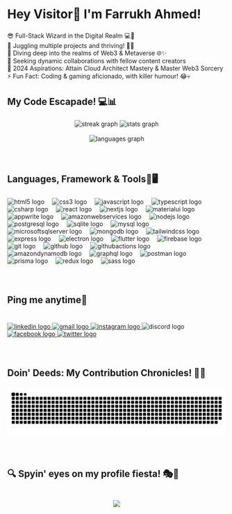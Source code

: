 <h1 align="left">Hey Visitor👋 I'm Farrukh Ahmed!</h1>

###

<p align="left">😎 Full-Stack Wizard in the Digital Realm 💻🚀<br>🔭 Juggling multiple projects and thriving! 💪💼<br>🌱 Diving deep into the realms of Web3 & Metaverse 🌐✨<br>👯 Seeking dynamic collaborations with fellow content creators<br>🥅 2024 Aspirations: Attain Cloud Architect Mastery & Master Web3 Sorcery<br>⚡ Fun Fact: Coding & gaming aficionado, with killer humour! 😂💀</p>

###

<h2 align="left">My Code Escapade! 💻📊</h2>

###

<div align="center">
  <img src="https://streak-stats.demolab.com?user=Farrukh-Ahmed1&locale=en&mode=daily&theme=codeSTACKr&hide_border=true&border_radius=5&date_format=%5BY.%5Dn.j" height="150" alt="streak graph" /> 
  <img src="https://github-readme-stats.vercel.app/api?username=Farrukh-Ahmed1&hide_title=false&hide_rank=false&show_icons=true&include_all_commits=true&count_private=true&disable_animations=false&theme=codeSTACKr&locale=en&hide_border=true&custom_title=My%20Code%20Odyssey%F0%9F%9A%80%F0%9F%93%8A" height="150" alt="stats graph" />
</div>
<br>
<div align="center">
  <img src="https://github-readme-stats.vercel.app/api/top-langs?username=Farrukh-Ahmed1&locale=en&hide_title=false&layout=compact&card_width=320&langs_count=100&theme=codeSTACKr&hide_border=false&custom_title=%20Coding%20Arsenal%20%F0%9F%9A%80%F0%9F%92%BB" height="150" alt="languages graph" />
</div>

</div>

###

<br clear="both">

<h2 align="left">Languages, Framework & Tools🔧🖥️</h2>

###

<div align="left">
  <img src="https://cdn.jsdelivr.net/gh/devicons/devicon/icons/html5/html5-plain.svg" height="40" alt="html5 logo"  />
  <img width="10" />
  <img src="https://cdn.jsdelivr.net/gh/devicons/devicon/icons/css3/css3-plain.svg" height="40" alt="css3 logo"  />
  <img width="10" />
  <img src="https://cdn.jsdelivr.net/gh/devicons/devicon/icons/javascript/javascript-plain.svg" height="40" alt="javascript logo"  />
  <img width="10" />
  <img src="https://cdn.jsdelivr.net/gh/devicons/devicon/icons/typescript/typescript-plain.svg" height="40" alt="typescript logo"  />
  <img width="10" />
  <img src="https://cdn.jsdelivr.net/gh/devicons/devicon/icons/csharp/csharp-plain.svg" height="40" alt="csharp logo"  />
  <img width="10" />
  <img src="https://cdn.jsdelivr.net/gh/devicons/devicon/icons/react/react-original.svg" height="40" alt="react logo"  />
  <img width="10" />
  <img src="https://cdn.jsdelivr.net/gh/devicons/devicon/icons/nextjs/nextjs-original.svg" height="40" alt="nextjs logo"  />
  <img width="10" />
  <img src="https://cdn.simpleicons.org/mui/007FFF" height="40" alt="materialui logo"  />
  <img width="10" />
  <img src="https://cdn.jsdelivr.net/gh/devicons/devicon/icons/appwrite/appwrite-original.svg" height="40" alt="appwrite logo"  />
  <img width="10" />
  <img src="https://skillicons.dev/icons?i=aws" height="40" alt="amazonwebservices logo"  />
  <img width="10" />
  <img src="https://cdn.jsdelivr.net/gh/devicons/devicon/icons/nodejs/nodejs-plain.svg" height="40" alt="nodejs logo"  />
  <img width="10" />
  <img src="https://cdn.simpleicons.org/postgresql/4169E1" height="40" alt="postgresql logo"  />
  <img width="10" />
  <img src="https://cdn.jsdelivr.net/gh/devicons/devicon/icons/sqlite/sqlite-original.svg" height="40" alt="sqlite logo"  />
  <img width="10" />
  <img src="https://cdn.jsdelivr.net/gh/devicons/devicon/icons/mysql/mysql-original-wordmark.svg" height="40" alt="mysql logo"  />
  <img width="10" />
  <img src="https://cdn.simpleicons.org/microsoftsqlserver/CC2927" height="40" alt="microsoftsqlserver logo"  />
  <img width="10" />
  <img src="https://cdn.jsdelivr.net/gh/devicons/devicon/icons/mongodb/mongodb-plain-wordmark.svg" height="40" alt="mongodb logo"  />
  <img width="10" />
  <img src="https://cdn.jsdelivr.net/gh/devicons/devicon/icons/tailwindcss/tailwindcss-plain.svg" height="40" alt="tailwindcss logo"  />
  <img width="10" />
  <img src="https://cdn.jsdelivr.net/gh/devicons/devicon/icons/express/express-original.svg" height="40" alt="express logo"  />
  <img width="10" />
  <img src="https://cdn.jsdelivr.net/gh/devicons/devicon/icons/electron/electron-original.svg" height="40" alt="electron logo"  />
  <img width="10" />
  <img src="https://cdn.jsdelivr.net/gh/devicons/devicon/icons/flutter/flutter-original.svg" height="40" alt="flutter logo"  />
  <img width="10" />
  <img src="https://cdn.jsdelivr.net/gh/devicons/devicon/icons/firebase/firebase-plain.svg" height="40" alt="firebase logo"  />
  <img width="10" />
  <img src="https://cdn.jsdelivr.net/gh/devicons/devicon/icons/git/git-original.svg" height="40" alt="git logo"  />
  <img width="10" />
  <img src="https://skillicons.dev/icons?i=github" height="40" alt="github logo"  />
  <img width="10" />
  <img src="https://cdn.simpleicons.org/githubactions/2088FF" height="40" alt="githubactions logo"  />
  <img width="10" />
  <img src="https://cdn.simpleicons.org/amazondynamodb/4053D6" height="40" alt="amazondynamodb logo"  />
  <img width="10" />
  <img src="https://cdn.simpleicons.org/graphql/E10098" height="40" alt="graphql logo"  />
  <img width="10" />
  <img src="https://skillicons.dev/icons?i=postman" height="40" alt="postman logo"  />
  <img width="10" />
  <img src="https://skillicons.dev/icons?i=prisma" height="40" alt="prisma logo"  />
  <img width="10" />
  <img src="https://cdn.jsdelivr.net/gh/devicons/devicon/icons/redux/redux-original.svg" height="40" alt="redux logo"  />
  <img width="10" />
  <img src="https://cdn.jsdelivr.net/gh/devicons/devicon/icons/sass/sass-original.svg" height="40" alt="sass logo"  />
</div>

###

<br clear="both">

<h2 align="left">Ping me anytime🌟</h2>

###

<br clear="both">

<div align="left">
  <a href="https://www.linkedin.com/in/farrukh-ahmed-fullstackdeveloper/" target="_blank">
    <img src="https://raw.githubusercontent.com/maurodesouza/profile-readme-generator/master/src/assets/icons/social/linkedin/default.svg" width="50" height="40" alt="linkedin logo"  />
  </a>
  <a href="farrukhahmed258@gmail.com" target="_blank">
    <img src="https://raw.githubusercontent.com/maurodesouza/profile-readme-generator/master/src/assets/icons/social/gmail/default.svg" width="50" height="40" alt="gmail logo"  />
  </a>
  <a href="https://www.instagram.com/farrukh.fa" target="_blank">
    <img src="https://raw.githubusercontent.com/maurodesouza/profile-readme-generator/master/src/assets/icons/social/instagram/default.svg" width="50" height="40" alt="instagram logo"  />
  </a>
  <img src="https://raw.githubusercontent.com/maurodesouza/profile-readme-generator/master/src/assets/icons/social/discord/default.svg" width="50" height="40" alt="discord logo"  />
  <a href="https://www.facebook.com/farrukhahmed.1234" target="_blank">
    <img src="https://raw.githubusercontent.com/maurodesouza/profile-readme-generator/master/src/assets/icons/social/facebook/default.svg" width="50" height="40" alt="facebook logo"  />
  </a>
  <a href="https://twitter.com/farrukhahmed99" target="_blank">
    <img src="https://raw.githubusercontent.com/maurodesouza/profile-readme-generator/master/src/assets/icons/social/twitter/default.svg" width="50" height="40" alt="twitter logo"  />
  </a>
</div>

###

<br clear="both">

<h2 align="left">Doin' Deeds: My Contribution Chronicles! 🎉💪</h2>

###

<img src="https://raw.githubusercontent.com/Farrukh-Ahmed1/Farrukh-Ahmed1/output/snake.svg" alt="Snake animation" />

###

<br clear="both">

<h2 align="left">🔍 Spyin' eyes on my profile fiesta! 🎭👀</h2>

###

<br clear="both">

<div align="center">
  <img src="https://profile-counter.glitch.me/Farrukh-Ahmed1/count.svg?"  />
</div>

###
